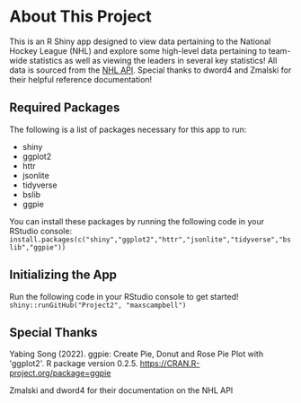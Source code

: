 # About This Project

This is an R Shiny app designed to view data pertaining to the National Hockey League (NHL) and explore some high-level data pertaining to team-wide statistics as well as viewing the leaders in several key statistics! All data is sourced from the [NHL API](https://gitlab.com/dword4/nhlapi). Special thanks to dword4 and Zmalski for their helpful reference documentation!

## Required Packages

The following is a list of packages necessary for this app to run:

* shiny
* ggplot2
* httr
* jsonlite
* tidyverse
* bslib
* ggpie

You can install these packages by running the following code in your RStudio console:
`install.packages(c("shiny","ggplot2","httr","jsonlite","tidyverse","bslib","ggpie"))`

## Initializing the App

Run the following code in your RStudio console to get started!
`shiny::runGitHub("Project2", "maxscampbell")`

## Special Thanks

Yabing Song (2022). ggpie: Create Pie, Donut and Rose Pie Plot with
'ggplot2'. R package version 0.2.5.
https://CRAN.R-project.org/package=ggpie

Zmalski and dword4 for their documentation on the NHL API
